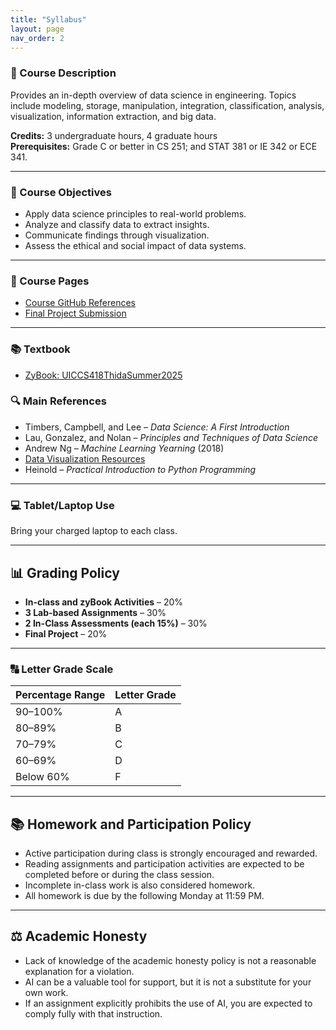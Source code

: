 ```yaml
---
title: "Syllabus"
layout: page
nav_order: 2
---
```


### 📘 Course Description
Provides an in-depth overview of data science in engineering. Topics include modeling, storage, manipulation, integration, classification, analysis, visualization, information extraction, and big data.

**Credits:** 3 undergraduate hours, 4 graduate hours  
**Prerequisites:** Grade C or better in CS 251; and STAT 381 or IE 342 or ECE 341.

---
### 🎯 Course Objectives
- Apply data science principles to real-world problems.
- Analyze and classify data to extract insights.
- Communicate findings through visualization.
- Assess the ethical and social impact of data systems.

---
### 🔗 Course Pages
- [Course GitHub References](https://uic-cs418-myo.github.io/UIC-CS418-2025/)
- [Final Project Submission](https://classroom.github.com/a/XJjOSHlI)
  
---

### 📚 Textbook
- [ZyBook: UICCS418ThidaSummer2025](https://learn.zybooks.com/zybook/UICCS418ThidaSummer2025)

### 🔍 Main References
- Timbers, Campbell, and Lee – *Data Science: A First Introduction*
- Lau, Gonzalez, and Nolan – *Principles and Techniques of Data Science*
- Andrew Ng – *Machine Learning Yearning* (2018)
- [Data Visualization Resources](https://github.com/myothida/data_visualization)
- Heinold – *Practical Introduction to Python Programming*
  
---

### 💻 Tablet/Laptop Use
Bring your charged laptop to each class.

---
## 📊 Grading Policy

- **In-class and zyBook Activities** – 20%  
- **3 Lab-based Assignments** – 30%  
- **2 In-Class Assessments (each 15%)** – 30%  
- **Final Project** – 20%
  
---
### 🔠 Letter Grade Scale

| Percentage Range | Letter Grade |
|------------------|--------------|
| 90–100%          | A            |
| 80–89%           | B            |
| 70–79%           | C            |
| 60–69%           | D            |
| Below 60%        | F            |

---

## 📚 Homework and Participation Policy

- Active participation during class is strongly encouraged and rewarded.
- Reading assignments and participation activities are expected to be completed before or during the class session.
- Incomplete in-class work is also considered homework.
- All homework is due by the following Monday at 11:59 PM.
  
---

## ⚖️ Academic Honesty

- Lack of knowledge of the academic honesty policy is not a reasonable explanation for a violation.
- AI can be a valuable tool for support, but it is not a substitute for your own work.
- If an assignment explicitly prohibits the use of AI, you are expected to comply fully with that instruction.
